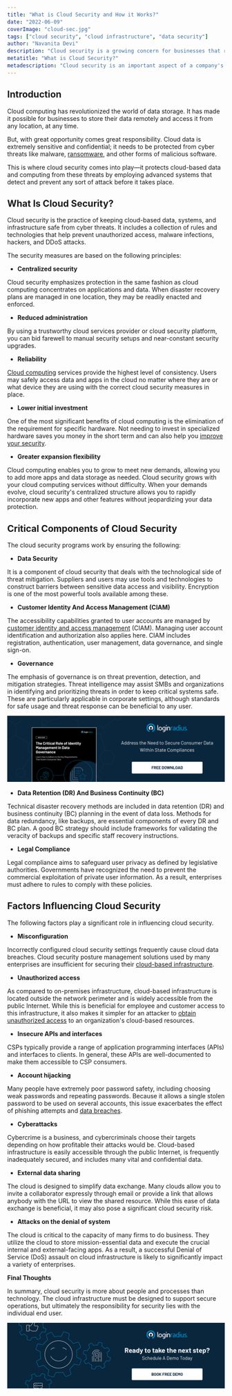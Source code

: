 ```yaml
---
title: "What is Cloud Security and How it Works?"
date: "2022-06-09"
coverImage: "cloud-sec.jpg"
tags: ["cloud security", "cloud infrastructure", "data security"]
author: "Navanita Devi"
description: "Cloud security is a growing concern for businesses that rely on cloud-based services. The use of these services has become widespread over the past decade or so, but many companies still don't fully understand how to protect themselves from cyber threats. Read this blog to know what exactly is cloud security and how it works."
metatitle: "What is Cloud Security?"
metadescription: "Cloud security is an important aspect of a company's IT infrastructure. Read this blog to know what exactly is cloud security and how it works."
---
```


## Introduction 

Cloud computing has revolutionized the world of data storage. It has made it possible for businesses to store their data remotely and access it from any location, at any time. 

But, with great opportunity comes great responsibility. Cloud data is extremely sensitive and confidential; it needs to be protected from cyber threats like malware, [ransomware](https://www.loginradius.com/resource/with-ransomware-on-the-rise-how-safe-is-your-business/), and other forms of malicious software. 

This is where cloud security comes into play—it protects cloud-based data and computing from these threats by employing advanced systems that detect and prevent any sort of attack before it takes place.


## What Is Cloud Security? 

Cloud security is the practice of keeping cloud-based data, systems, and infrastructure safe from cyber threats. It includes a collection of rules and technologies that help prevent unauthorized access, malware infections, hackers, and DDoS attacks. 

The security measures are based on the following principles:



* **Centralized security**

Cloud security emphasizes protection in the same fashion as cloud computing concentrates on applications and data. When disaster recovery plans are managed in one location, they may be readily enacted and enforced.



* **Reduced administration**

By using a trustworthy cloud services provider or cloud security platform, you can bid farewell to manual security setups and near-constant security upgrades.



* **Reliability**

[Cloud computing](https://www.loginradius.com/blog/identity/what-is-cloud-computing/) services provide the highest level of consistency. Users may safely access data and apps in the cloud no matter where they are or what device they are using with the correct cloud security measures in place.



* **Lower initial investment**

One of the most significant benefits of cloud computing is the elimination of the requirement for specific hardware. Not needing to invest in specialized hardware saves you money in the short term and can also help you [improve your security](https://www.loginradius.com/blog/identity/strategies-secure-cloud-operations/).



* **Greater expansion flexibility**

Cloud computing enables you to grow to meet new demands, allowing you to add more apps and data storage as needed. Cloud security grows with your cloud computing services without difficulty. When your demands evolve, cloud security's centralized structure allows you to rapidly incorporate new apps and other features without jeopardizing your data protection.


## Critical Components of Cloud Security

The cloud security programs work by ensuring the following: 



* **Data Security** 

It is a component of cloud security that deals with the technological side of threat mitigation. Suppliers and users may use tools and technologies to construct barriers between sensitive data access and visibility. Encryption is one of the most powerful tools available among these.



* **Customer Identity And Access Management (CIAM)**

The accessibility capabilities granted to user accounts are managed by [customer  identity and access management](https://www.loginradius.com/blog/identity/customer-identity-and-access-management/#:~:text=The%20customer%20login%20experience%20is,to%20send%20newsletters%20and%20passwords.) (CIAM). Managing user account identification and authorization also applies here. CIAM includes registration, authentication,  user management, data governance, and single sign-on.



* **Governance**

The emphasis of governance is on threat prevention, detection, and mitigation strategies. Threat intelligence may assist SMBs and organizations in identifying and prioritizing threats in order to keep critical systems safe. These are particularly applicable in corporate settings, although standards for safe usage and threat response can be beneficial to any user.

[![identity-managemt-wp](identity-managemt-wp.png)](https://www.loginradius.com/resource/the-critical-role-of-identity-management-in-data-governance/)



* **Data Retention (DR) And Business Continuity (BC)**

Technical disaster recovery methods are included in data retention (DR) and business continuity (BC) planning in the event of data loss. Methods for data redundancy, like backups, are essential components of every DR and BC plan. A good BC strategy should include frameworks for validating the veracity of backups and specific staff recovery instructions.



* **Legal Compliance**

Legal compliance aims to safeguard user privacy as defined by legislative authorities. Governments have recognized the need to prevent the commercial exploitation of private user information. As a result, enterprises must adhere to rules to comply with these policies.


## Factors Influencing Cloud Security

The following factors play a significant role in influencing cloud security.



* **Misconfiguration**

Incorrectly configured cloud security settings frequently cause cloud data breaches. Cloud security posture management solutions used by many enterprises are insufficient for securing their [cloud-based infrastructure](https://www.loginradius.com/multi-tenant-cloud/).



* **Unauthorized access**

As compared to on-premises infrastructure, cloud-based infrastructure is located outside the network perimeter and is widely accessible from the public Internet. While this is beneficial for employee and customer access to this infrastructure, it also makes it simpler for an attacker to [obtain unauthorized access](https://www.loginradius.com/blog/identity/corporate-account-takeover-attacks/) to an organization's cloud-based resources.



* **Insecure APIs and interfaces**

CSPs typically provide a range of application programming interfaces (APIs) and interfaces to clients. In general, these APIs are well-documented to make them accessible to CSP consumers.



* **Account hijacking**

Many people have extremely poor password safety, including choosing weak passwords and repeating passwords. Because it allows a single stolen password to be used on several accounts, this issue exacerbates the effect of phishing attempts and [data breaches](https://www.loginradius.com/blog/identity/how-to-handle-data-breaches/).



* **Cyberattacks**

Cybercrime is a business, and cybercriminals choose their targets depending on how profitable their attacks would be. Cloud-based infrastructure is easily accessible through the public Internet, is frequently inadequately secured, and includes many vital and confidential data.



* **External data sharing**

The cloud is designed to simplify data exchange. Many clouds allow you to invite a collaborator expressly through email or provide a link that allows anybody with the URL to view the shared resource. While this ease of data exchange is beneficial, it may also pose a significant cloud security risk.



* **Attacks on the denial of system**

The cloud is critical to the capacity of many firms to do business. They utilize the cloud to store mission-essential data and execute the crucial internal and external-facing apps. As a result, a successful Denial of Service (DoS) assault on cloud infrastructure is likely to significantly impact a variety of enterprises.

**Final Thoughts**

In summary, cloud security is more about people and processes than technology. The cloud infrastructure must be designed to support secure operations, but ultimately the responsibility for security lies with the individual end user.



[![book-a-demo-loginradius](../../assets/book-a-demo-loginradius.png)](https://www.loginradius.com/book-a-demo/)